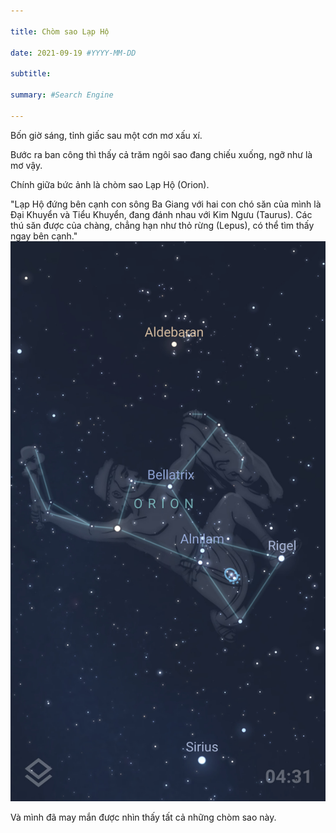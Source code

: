 ```yaml
---

title: Chòm sao Lạp Hộ

date: 2021-09-19 #YYYY-MM-DD

subtitle: 

summary: #Search Engine

---
```

Bốn giờ sáng, tỉnh giấc sau một cơn mơ xấu xí.

Bước ra ban công thì thấy cả trăm ngôi sao đang chiếu xuống, ngỡ như là mơ vậy.

Chính giữa bức ảnh là chòm sao Lạp Hộ (Orion).

"Lạp Hộ đứng bên cạnh con sông Ba Giang với hai con chó săn của mình là Đại Khuyển và Tiểu Khuyển, đang đánh nhau với Kim Ngưu (Taurus). Các thú săn được của chàng, chẳng hạn như thỏ rừng (Lepus), có thể tìm thấy ngay bên cạnh."
![](chom-sao-lap-ho.jpg)

Và mình đã may mắn được nhìn thấy tất cả những chòm sao này.